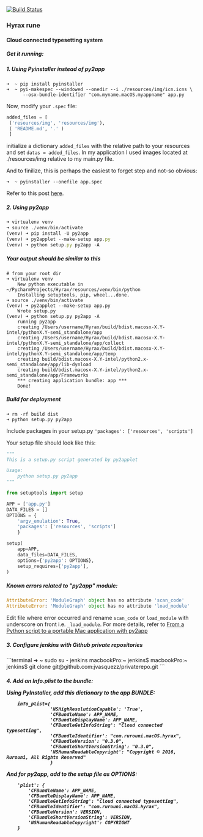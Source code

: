 [![Build Status](https://travis-ci.com/jvasquezz/Hyrax.svg?token=bGrcyjFtugXV4xQLdK6k&branch=develop)](https://travis-ci.com/jvasquezz/Hyrax)

<script src="https://cdn.rawgit.com/google/code-prettify/master/loader/run_prettify.js"></script>

<h3> Hyrax rune </h3> 
<h4> Cloud connected typesetting system </h4>


<h5>Get it running:</h5>
<h5>1. Using Pyinstaller instead of py2app </h5>

```terminal
➜  ~ pip install pyinstaller
➜  ~ pyi-makespec --windowed --onedir --i ./resources/img/icn.icns \
      --osx-bundle-identifier "com.myname.macOS.myappname" app.py
```
Now, modify your `.spec` file:

```python
added_files = [
 ('resources/img', 'resources/img'),
 ( 'README.md', '.' )
 ]
```
initialize a dictionary `added_files` with the relative path to your resources and set `datas = added_files`. In my application I used images located at ./resources/img relative to my main.py file.

And to finilize, this is perhaps the easiest to forget step and not-so obvious:

```
➜  ~ pyinstaller --onefile app.spec
```


Refer to this post [here](http://stackoverflow.com/a/38046953/5994618).

<h5>2. Using py2app</h5>

```javascript
➜ virtualenv venv
➜ source ./venv/bin/activate
(venv) ➜ pip install -U py2app
(venv) ➜ py2applet --make-setup app.py
(venv) ➜ python setup.py py2app -A 
```

<h5>Your output should be similar to this</h5>

```terminal
# from your root dir
➜ virtualenv venv
    New python executable in ~/PycharmProjects/Hyrax/resources/venv/bin/python
    Installing setuptools, pip, wheel...done.
➜ source ./venv/bin/activate  
(venv) ➜ py2applet --make-setup app.py
    Wrote setup.py
(venv) ➜ python setup.py py2app -A
    running py2app
    creating /Users/username/Hyrax/build/bdist.macosx-X.Y-intel/pythonX.Y-semi_standalone/app
    creating /Users/username/Hyrax/build/bdist.macosx-X.Y-intel/pythonX.Y-semi_standalone/app/collect
    creating /Users/username/Hyrax/build/bdist.macosx-X.Y-intel/pythonX.Y-semi_standalone/app/temp
    creating build/bdist.macosx-X.Y-intel/python2.x-semi_standalone/app/lib-dynload
    creating build/bdist.macosx-X.Y-intel/python2.x-semi_standalone/app/Frameworks
    *** creating application bundle: app ***
    Done!
```

<h5>Build for deployment</h5>

```terminal
➜ rm -rf build dist
➜ python setup.py py2app
```

Include packages in your setup.py `'packages': ['resources', 'scripts']`

Your setup file should look like this:
```python
"""
This is a setup.py script generated by py2applet

Usage:
    python setup.py py2app
"""

from setuptools import setup

APP = ['app.py']
DATA_FILES = []
OPTIONS = {
    'argv_emulation': True,
    'packages': ['resources', 'scripts']
    }

setup(
    app=APP,
    data_files=DATA_FILES,
    options={'py2app': OPTIONS},
    setup_requires=['py2app'],
)
```

<h5>Known errors related to "py2app" module:</h5>

```python
AttributeError: 'ModuleGraph' object has no attribute 'scan_code'
AttributeError: 'ModuleGraph' object has no attribute 'load_module'
```

Edit file where error occurred and rename `scan_code` or `load_module` with underscore on front i.e. `_load_module`. For more details, refer to [From a Python script to a portable Mac application with py2app](http://www.marinamele.com/from-a-python-script-to-a-portable-mac-application-with-py2app)

<h5>3. Configure jenkins with Github private repositories </h5>
```terminal
➜  ~ sudo su - jenkins
macbookPro:~ jenkins$
macbookPro:~ jenkins$ git clone git@github.com:jvasquezz/privaterepo.git
```

<h5> 4. Add an Info.plist to the bundle:

Using PyInstaller, add this dictionary to the app BUNDLE:

```
    info_plist={
                'NSHighResolutionCapable': 'True',
                'CFBundleName': APP_NAME,
                'CFBundleDisplayName': APP_NAME,
                'CFBundleGetInfoString': "Cloud connected typesetting",
                'CFBundleIdentifier': "com.rurouni.macOS.hyrax",
                'CFBundleVersion': "0.3.0",
                'CFBundleShortVersionString': "0.3.0",
                'NSHumanReadableCopyright': "Copyright © 2016, Rurouni, All Rights Reserved"
                }
```

And for py2app, add to the setup file as OPTIONS:
```
    'plist': {
        'CFBundleName': APP_NAME,
        'CFBundleDisplayName': APP_NAME,
        'CFBundleGetInfoString': "Cloud connected typesetting",
        'CFBundleIdentifier': "com.rurouni.macOS.hyrax",
        'CFBundleVersion': VERSION,
        'CFBundleShortVersionString': VERSION,
        'NSHumanReadableCopyright': COPYRIGHT
    }
```